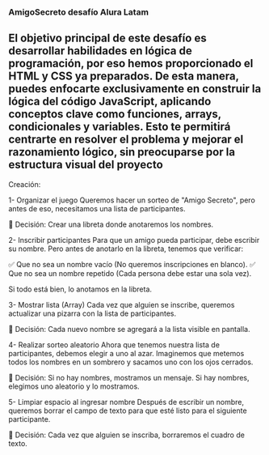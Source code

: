 ### AmigoSecreto desafío Alura Latam
El objetivo principal de este desafío es desarrollar habilidades en lógica de programación, por eso hemos proporcionado el HTML y CSS ya preparados. De esta manera, puedes enfocarte exclusivamente en construir la lógica del código JavaScript, aplicando conceptos clave como funciones, arrays, condicionales y variables. Esto te permitirá centrarte en resolver el problema y mejorar el razonamiento lógico, sin preocuparse por la estructura visual del proyecto
----------------------------------------------------------------------------------------------------
Creación:

1- Organizar el juego
Queremos hacer un sorteo de "Amigo Secreto", pero antes de eso, necesitamos una lista de participantes.

📌 Decisión: Crear una libreta donde anotaremos los nombres.


2- Inscribir participantes
Para que un amigo pueda participar, debe escribir su nombre.
Pero antes de anotarlo en la libreta, tenemos que verificar:

✅ Que no sea un nombre vacío (No queremos inscripciones en blanco).
✅ Que no sea un nombre repetido (Cada persona debe estar una sola vez).

Si todo está bien, lo anotamos en la libreta.

3- Mostrar lista (Array)
Cada vez que alguien se inscribe, queremos actualizar una pizarra con la lista de participantes.

📌 Decisión:
Cada nuevo nombre se agregará a la lista visible en pantalla.

4- Realizar sorteo aleatorio
Ahora que tenemos nuestra lista de participantes, debemos elegir a uno al azar.
Imaginemos que metemos todos los nombres en un sombrero y sacamos uno con los ojos cerrados.

📌 Decisión:
Si no hay nombres, mostramos un mensaje.
Si hay nombres, elegimos uno aleatorio y lo mostramos.

5- Limpiar espacio al ingresar nombre
Después de escribir un nombre, queremos borrar el campo de texto para que esté listo para el siguiente participante.

📌 Decisión:
Cada vez que alguien se inscriba, borraremos el cuadro de texto.




